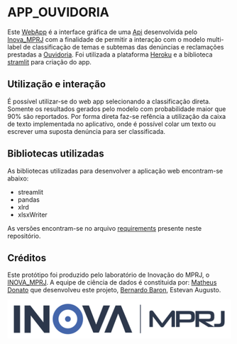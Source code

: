 # APP_OUVIDORIA

Este [WebApp](https://app-ouvidoria-subtemas.herokuapp.com/) é a interface gráfica de uma [Api](https://github.com/matheus-donato/API_OUVIDORIA) desenvolvida pelo [Inova_MPRJ](http://www.mprj.mp.br/inova) com a finalidade de permitir a interação com o modelo multi-label de classificação de temas e subtemas das denúncias e reclamações prestadas a [Ouvidoria]().
Foi utilizada a plataforma [Heroku](https://www.heroku.com/) e a biblioteca [stramlit](https://www.streamlit.io/) para criação do app.


## Utilização e interação 

É possível utilizar-se do web app selecionando a classificação direta.
Somente os resultados gerados pelo modelo com probabilidade maior que 90% são reportados.
Por forma direta faz-se refência a utilização da caixa de texto implementada no aplicativo, onde é possível colar um texto ou escrever uma suposta denúncia para ser classificada.



## Bibliotecas utilizadas

As bibliotecas utilizadas para desenvolver a aplicação web encontram-se abaixo:
* streamlit
* pandas
* xlrd
* xlsxWriter

As versões encontram-se no arquivo [requirements]() presente neste repositório.

## Créditos
Este protótipo foi produzido pelo laboratório de Inovação do MPRJ, o [INOVA_MPRJ](http://www.mprj.mp.br/inova).
A equipe de ciência de dados é constituida por:
[Matheus Donato](matheus.donato@mprj.mp.br) que desenvolveu este projeto,
[Bernardo Baron](bernardo.baron@mprj.mp.br),
Estevan Augusto.

![logo_inova](https://github.com/estevanmendes/APP_OUVIDORIA/blob/master/images/logo_azul_horizontal-05.png)
